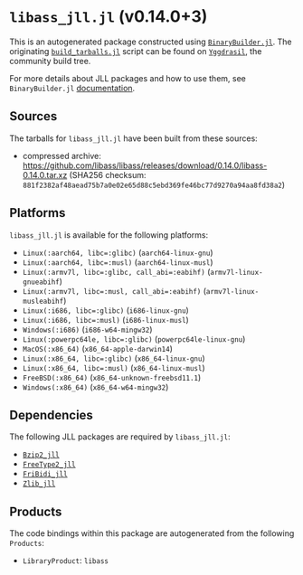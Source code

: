 # `libass_jll.jl` (v0.14.0+3)

This is an autogenerated package constructed using [`BinaryBuilder.jl`](https://github.com/JuliaPackaging/BinaryBuilder.jl). The originating [`build_tarballs.jl`](https://github.com/JuliaPackaging/Yggdrasil/blob/6d8406f4ad245b769a846ab7d37d485fe2aab284/L/libass/build_tarballs.jl) script can be found on [`Yggdrasil`](https://github.com/JuliaPackaging/Yggdrasil/), the community build tree.

For more details about JLL packages and how to use them, see `BinaryBuilder.jl` [documentation](https://juliapackaging.github.io/BinaryBuilder.jl/dev/jll/).

## Sources

The tarballs for `libass_jll.jl` have been built from these sources:

* compressed archive: https://github.com/libass/libass/releases/download/0.14.0/libass-0.14.0.tar.xz (SHA256 checksum: `881f2382af48aead75b7a0e02e65d88c5ebd369fe46bc77d9270a94aa8fd38a2`)

## Platforms

`libass_jll.jl` is available for the following platforms:

* `Linux(:aarch64, libc=:glibc)` (`aarch64-linux-gnu`)
* `Linux(:aarch64, libc=:musl)` (`aarch64-linux-musl`)
* `Linux(:armv7l, libc=:glibc, call_abi=:eabihf)` (`armv7l-linux-gnueabihf`)
* `Linux(:armv7l, libc=:musl, call_abi=:eabihf)` (`armv7l-linux-musleabihf`)
* `Linux(:i686, libc=:glibc)` (`i686-linux-gnu`)
* `Linux(:i686, libc=:musl)` (`i686-linux-musl`)
* `Windows(:i686)` (`i686-w64-mingw32`)
* `Linux(:powerpc64le, libc=:glibc)` (`powerpc64le-linux-gnu`)
* `MacOS(:x86_64)` (`x86_64-apple-darwin14`)
* `Linux(:x86_64, libc=:glibc)` (`x86_64-linux-gnu`)
* `Linux(:x86_64, libc=:musl)` (`x86_64-linux-musl`)
* `FreeBSD(:x86_64)` (`x86_64-unknown-freebsd11.1`)
* `Windows(:x86_64)` (`x86_64-w64-mingw32`)

## Dependencies

The following JLL packages are required by `libass_jll.jl`:

* [`Bzip2_jll`](https://github.com/JuliaBinaryWrappers/Bzip2_jll.jl)
* [`FreeType2_jll`](https://github.com/JuliaBinaryWrappers/FreeType2_jll.jl)
* [`FriBidi_jll`](https://github.com/JuliaBinaryWrappers/FriBidi_jll.jl)
* [`Zlib_jll`](https://github.com/JuliaBinaryWrappers/Zlib_jll.jl)

## Products

The code bindings within this package are autogenerated from the following `Products`:

* `LibraryProduct`: `libass`
